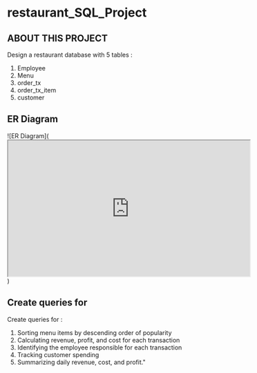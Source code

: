 # restaurant_SQL_Project

## ABOUT THIS PROJECT

Design a restaurant database with 5 tables :

1.  Employee
2.  Menu
3.  order_tx
4.  order_tx_item
5.  customer

## ER Diagram

![ER Diagram](<iframe width="560" height="315" src='https://dbdiagram.io/embed/63d6847a296d97641d7cd41b'> </iframe>)

## Create queries for

Create queries for :

1.  Sorting menu items by descending order of popularity
2.  Calculating revenue, profit, and cost for each transaction
3.  Identifying the employee responsible for each transaction
4.  Tracking customer spending
5.  Summarizing daily revenue, cost, and profit."
